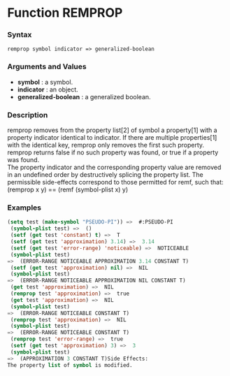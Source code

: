 <!-- Generated on 05/10/2020 by https://github.com/anto2oo/clhs-evolved -->

# Function REMPROP

### Syntax
`remprop symbol indicator => generalized-boolean`  


### Arguments and Values
- **symbol** : a symbol.   
- **indicator** : an object.   
- **generalized-boolean** : a generalized boolean.   


### Description
remprop removes from the property list[2] of symbol a property[1] with a property indicator identical to indicator.  If there are multiple properties[1] with the identical key, remprop only removes the first such property.  remprop returns false if no such property was found, or true if a property was found.  
The property indicator and the corresponding property value are removed in an undefined order by destructively splicing the property list.  The permissible side-effects correspond to those permitted for remf, such that:  
 (remprop x y) ==  (remf (symbol-plist x) y)



### Examples
```lisp 
(setq test (make-symbol "PSEUDO-PI")) =>  #:PSEUDO-PI
 (symbol-plist test) =>  ()
 (setf (get test 'constant) t) =>  T
 (setf (get test 'approximation) 3.14) =>  3.14
 (setf (get test 'error-range) 'noticeable) =>  NOTICEABLE
 (symbol-plist test) 
=>  (ERROR-RANGE NOTICEABLE APPROXIMATION 3.14 CONSTANT T)
 (setf (get test 'approximation) nil) =>  NIL
 (symbol-plist test) 
=>  (ERROR-RANGE NOTICEABLE APPROXIMATION NIL CONSTANT T)
 (get test 'approximation) =>  NIL
 (remprop test 'approximation) =>  true
 (get test 'approximation) =>  NIL
 (symbol-plist test)
=>  (ERROR-RANGE NOTICEABLE CONSTANT T)
 (remprop test 'approximation) =>  NIL
 (symbol-plist test)
=>  (ERROR-RANGE NOTICEABLE CONSTANT T)
 (remprop test 'error-range) =>  true
 (setf (get test 'approximation) 3) =>  3
 (symbol-plist test)
=>  (APPROXIMATION 3 CONSTANT T)Side Effects:
The property list of symbol is modified.
```
